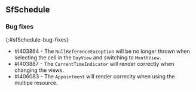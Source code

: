 ## SfSchedule

### Bug fixes
{:#sfSchedule-bug-fixes}

* \#I403864 - The `NullReferenceException` will be no longer thrown when selecting the cell in the `DayView` and switching to `MonthView.`
* \#I403887 - The `CurrentTimeIndicator` will render correctly when changing the views.
* \#I406083 - The `Appointment` will render correclty when using the multipe resource.

